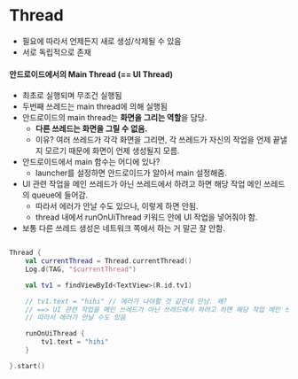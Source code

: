 # Thread

- 필요에 따라서 언제든지 새로 생성/삭제될 수 있음
- 서로 독립적으로 존재

#### 안드로이드에서의 Main Thread (== UI Thread)

- 최초로 실행되며 무조건 실행됨
- 두번째 쓰레드는 main thread에 의해 실행됨
- 안드로이드의 main thread는 **화면을 그리는 역할**을 담당.
    - **다른 쓰레드는 화면을 그릴 수 없음.**
    - 이유? 여러 쓰레드가 각각 화면을 그리면, 각 쓰레드가 자신의 작업을 언제 끝낼 지 모르기 때문에 화면이 언제 생성될지 모름.
- 안드로이드에서 main 함수는 어디에 있나?
    - launcher를 설정하면 안드로이드가 알아서 main 설정해줌.
- UI 관련 작업을 메인 쓰레드가 아닌 쓰레드에서 하려고 하면 해당 작업 메인 쓰레드의 queue에 들어감.
    - 따라서 에러가 안날 수도 있으나, 이렇게 하면 안됨.
    - thread 내에서 runOnUiThread 키워드 안에 UI 작업을 넣어줘야 함.
- 보통 다른 쓰레드 생성은 네트워크 쪽에서 하는 거 말곤 잘 안함.

```kotlin

Thread {
    val currentThread = Thread.currentThread()
    Log.d(TAG, "$currentThread")

    val tv1 = findViewById<TextView>(R.id.tv1)

    // tv1.text = "hihi" // 에러가 나야할 것 같은데 안남. 왜?
    // ==> UI 관련 작업을 메인 쓰레드가 아닌 쓰레드에서 하려고 하면 해당 작업 메인 쓰레드의 queue에 들어감.
    // 따라서 에러가 안날 수도 있음

    runOnUiThread {
        tv1.text = "hihi"
    }

}.start()
```